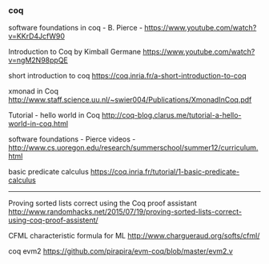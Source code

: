 

### coq

software foundations in coq - B. Pierce - https://www.youtube.com/watch?v=KKrD4JcfW90

Introduction to Coq by Kimball Germane  https://www.youtube.com/watch?v=ngM2N98ppQE

short introduction to coq https://coq.inria.fr/a-short-introduction-to-coq

xmonad in Coq http://www.staff.science.uu.nl/~swier004/Publications/XmonadInCoq.pdf

Tutorial - hello world in Coq http://coq-blog.clarus.me/tutorial-a-hello-world-in-coq.html

software foundations - Pierce videos - 
http://www.cs.uoregon.edu/research/summerschool/summer12/curriculum.html

basic predicate calculus https://coq.inria.fr/tutorial/1-basic-predicate-calculus

----

Proving sorted lists correct using the Coq proof assistant
http://www.randomhacks.net/2015/07/19/proving-sorted-lists-correct-using-coq-proof-assistent/

CFML characteristic formula for ML
http://www.chargueraud.org/softs/cfml/

coq evm2 https://github.com/pirapira/evm-coq/blob/master/evm2.v


